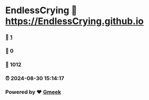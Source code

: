 # EndlessCrying :link: https://EndlessCrying.github.io 
### :page_facing_up: [1](https://EndlessCrying.github.io/tag.html) 
### :speech_balloon: 0 
### :hibiscus: 1012 
### :alarm_clock: 2024-08-30 15:14:17 
### Powered by :heart: [Gmeek](https://github.com/Meekdai/Gmeek)
